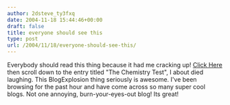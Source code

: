 ```yaml
---
author: 2dsteve_ty3fxq
date: 2004-11-18 15:44:46+00:00
draft: false
title: everyone should see this
type: post
url: /2004/11/18/everyone-should-see-this/
---
```


Everybody should read this thing because it had me cracking up! [Click Here](http://martin.eclecticblogs.ca) then scroll down to the entry titled "The Chemistry Test", I about died laughing.
This BlogExplosion thing seriously is awesome. I've been browsing for the past hour and have come across so many super cool blogs. Not one annoying, burn-your-eyes-out blog! Its great!

